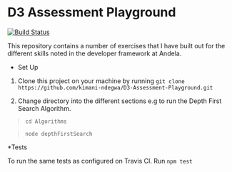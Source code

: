# D3 Assessment Playground

[![Build Status](https://travis-ci.org/kimani-ndegwa/D3-Assessment-Playground.svg?branch=setup-tdd)](https://travis-ci.org/kimani-ndegwa/D3-Assessment-Playground)

This repository contains a number of exercises that I have built out for the different skills noted in the developer framework at Andela.

* Set Up

1. Clone this project on your machine by running `git clone https://github.com/kimani-ndegwa/D3-Assessment-Playground.git`

2. Change directory into the different sections e.g to run the Depth First Search Algorithm.

> `cd Algorithms`

> `node depthFirstSearch`

*Tests

To run the same tests as configured on Travis CI. Run `npm test`